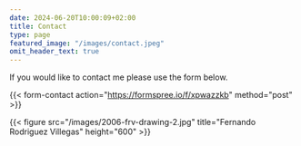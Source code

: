 ```yaml
---
date: 2024-06-20T10:00:09+02:00
title: Contact
type: page
featured_image: "/images/contact.jpeg"
omit_header_text: true
---
```


If you would like to contact me please use the form below.

{{< form-contact action="https://formspree.io/f/xpwazzkb" method="post" >}}


{{< figure src="/images/2006-frv-drawing-2.jpg" title="Fernando Rodriguez Villegas" height="600" >}}

